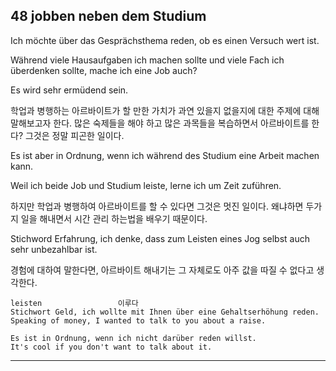 ## 48 jobben neben dem Studium


 Ich möchte über das Gesprächsthema reden, ob es einen Versuch wert ist. 

Während viele Hausaufgaben ich machen sollte und viele Fach ich überdenken sollte, mache ich eine Job auch? 

Es wird sehr ermüdend sein. 

학업과 병행하는 아르바이트가 할 만한 가치가 과연 있을지 없을지에 대한 주제에 대해 말해보고자 한다. 많은 숙제들을 해야 하고 많은 과목들을 복습하면서 아르바이트를 한다? 그것은 정말 피곤한 일이다. 

 Es ist aber in Ordnung, wenn ich während des Studium eine Arbeit machen kann. 

Weil ich beide Job und Studium leiste, lerne ich um Zeit zuführen.

하지만 학업과 병행하여 아르바이트를 할 수 있다면 그것은 멋진 일이다. 왜냐하면 두가지 일을 해내면서 시간 관리 하는법을 배우기 때문이다.

Stichword Erfahrung, ich denke, dass zum Leisten eines Jog selbst auch sehr unbezahlbar ist. 

경험에 대하여 말한다면, 아르바이트 해내기는 그 자체로도 아주 값을 따질 수 없다고 생각한다. 



```
leisten                 이루다
Stichwort Geld, ich wollte mit Ihnen über eine Gehaltserhöhung reden.
Speaking of money, I wanted to talk to you about a raise.

Es ist in Ordnung, wenn ich nicht darüber reden willst.
It's cool if you don't want to talk about it.
```
---